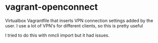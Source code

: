 # vagrant-openconnect

Virtualbox Vagrantfile that inserts VPN connection settings added by the user. I use a lot of VPN's for different clients, so this is pretty useful

I tried to do this with nmcli import but it had issues. 
